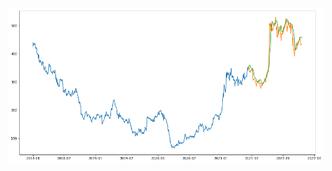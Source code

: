 
<img alt="Github" src="https://github.com/Paras-Singh7/Stock_Price_Prediction/blob/main/plot.png?raw=true" />
